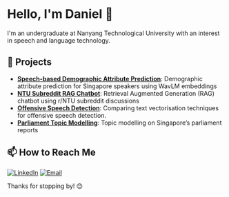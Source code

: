 # Hello, I'm Daniel 👋

I'm an undergraduate at Nanyang Technological University with an interest in speech and language technology.

## 🌟 Projects
- **[Speech-based Demographic Attribute Prediction](https://github.com/daniel-023/Speaker-Demographic-Prediction)**: Demographic attribute prediction for Singapore speakers using WavLM embeddings
- **[NTU Subreddit RAG Chatbot](https://github.com/daniel-023/Reddit-RAG-Chatbot)**: Retrieval Augmented Generation (RAG) chatbot using r/NTU subreddit discussions
- **[Offensive Speech Detection](https://github.com/daniel-023/Offensive-Speech-Detection)**: Comparing text vectorisation techniques for offensive speech detection.
- **[Parliament Topic Modelling](https://github.com/daniel-023/URECA-Parliament-Topic-Modeling)**: Topic modelling on Singapore’s parliament reports

## 📫 How to Reach Me
[![LinkedIn](https://img.shields.io/badge/LinkedIn-Profile-blue?logo=linkedin&logoColor=white)](https://www.linkedin.com/in/daniel-handoyo/)
[![Email](https://img.shields.io/badge/Email-Contact-red?logo=gmail&logoColor=white)](mailto:daniel023@e.ntu.edu.sg)

Thanks for stopping by! 😊
